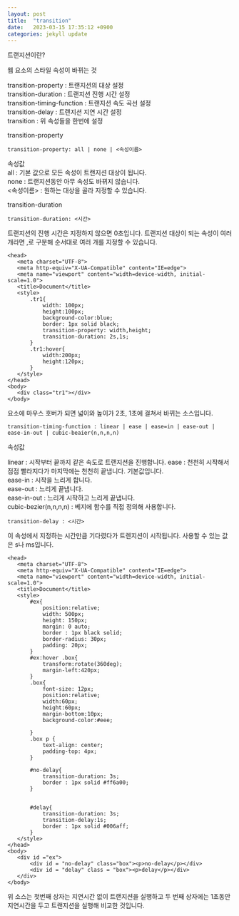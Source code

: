 ```yaml
---
layout: post
title:  "transition"
date:   2023-03-15 17:35:12 +0900
categories: jekyll update
---
```


트랜지션이란?

웹 요소의 스타일 속성이 바뀌는 것 

transition-property : 트랜지션의 대상 설정  
transition-duration : 트랜지션 진행 시간 설정  
transition-timing-function : 트랜지션 속도 곡선 설정  
transition-delay : 트랜지션 지연 시간 설정  
transition : 위 속성들을 한번에 설정  

transition-property  

 ```
transition-property: all | none | <속성이름>  
 ```

속성값  
all : 기본 값으로 모든 속성이 트랜지션 대상이 됩니다.  
none : 트랜지션동안 아무 속성도 바뀌지 않습니다.  
<속성이름> : 원하는 대상을 골라 지정할 수 있습니다.    

transition-duration  

 ```
transition-duration: <시간>
 ```

트랜지션의 진행 시간은 지정하지 않으면 0초입니다. 트랜지션 대상이 되는 속성이 여러개라면 ,로 구분해 순서대로 여러 개를 지정할 수 있습니다.

 ```
<head>
    <meta charset="UTF-8">
    <meta http-equiv="X-UA-Compatible" content="IE=edge">
    <meta name="viewport" content="width=device-width, initial-scale=1.0">
    <title>Document</title>
    <style>
        .tr1{
            width: 100px;
            height:100px;
            background-color:blue;
            border: 1px solid black;
            transition-property: width,height;
            transition-duration: 2s,1s;
        }
        .tr1:hover{
            width:200px;
            height:120px;
        }
    </style>
</head>
<body>
    <div class="tr1"></div>
</body>
 ```
요소에 마우스 호버가 되면 넓이와 높이가 2초, 1초에 걸쳐서 바뀌는 소스입니다.

 ```
transition-timing-function : linear | ease | ease=in | ease-out | ease-in-out | cubic-beaier(n,n,n,n)
 ```
속성값  

linear : 시작부터 끝까지 같은 속도로 트랜지션을 진행합니다.
ease : 천천히 시작해서 점점 빨라지다가 마지막에는 천천히 끝냅니다. 기본값입니다.  
ease-in : 시작을 느리게 합니다.  
ease-out : 느리게 끝냅니다.  
ease-in-out : 느리게 시작하고 느리게 끝냅니다.  
cubic-bezier(n,n,n,n) : 베지에 함수를 직접 정의해 사용합니다.  

  ```
 transition-delay : <시간>
  ```  
이 속성에서 지정하는 시간만큼 기다렸다가 트렌지션이 시작됩니다.
사용할 수 있는 값은 s나 ms입니다.

 ```
 <head>
    <meta charset="UTF-8">
    <meta http-equiv="X-UA-Compatible" content="IE=edge">
    <meta name="viewport" content="width=device-width, initial-scale=1.0">
    <title>Document</title>
    <style>
        #ex{
            position:relative;
            width: 500px;
            height: 150px;
            margin: 0 auto;
            border : 1px black solid;
            border-radius: 30px;
            padding: 20px;
        }
        #ex:hover .box{
            transform:rotate(360deg);
            margin-left:420px;
        }
        .box{
            font-size: 12px;
            position:relative;
            width:60px;
            height:60px;
            margin-bottom:10px;
            background-color:#eee;

        }
        .box p {
            text-align: center;
            padding-top: 4px;
        }

        #no-delay{
            transition-duration: 3s;
            border : 1px solid #ff6a00;
        }

        
        #delay{
            transition-duration: 3s;
            transition-delay:1s;
            border : 1px solid #006aff;
        }
    </style>
</head>
<body>
    <div id ="ex">
        <div id = "no-delay" class="box"><p>no-delay</p></div>
        <div id = "delay" class = "box"><p>delay</p></div>
    </div>
</body>
 ```
 위 소스는 첫번째 상자는 지연시간 없이 트랜지션을 실행하고 두 번째 상자에는 1초동안 지연시간을 두고 트랜지션을 실행해 비교한 것입니다.

